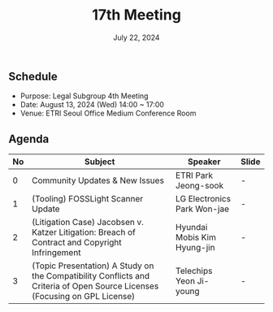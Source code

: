 ﻿---
title: "17th Meeting"
linkTitle: "17th Meeting"
weight: 1
date: July 22, 2024
type: docs
description: Tooling & Legal Subgroup 17th Meeting
---

## Schedule

* Purpose: Legal Subgroup 4th Meeting
* Date: August 13, 2024 (Wed) 14:00 ~ 17:00
* Venue: ETRI Seoul Office Medium Conference Room

## Agenda
| No | Subject | Speaker | Slide |
|----|-----------------|------|------|
| 0 | Community Updates & New Issues | ETRI Park Jeong-sook | - |
| 1 | (Tooling) FOSSLight Scanner Update | LG Electronics Park Won-jae | - |
| 2 | (Litigation Case) Jacobsen v. Katzer Litigation: Breach of Contract and Copyright Infringement | Hyundai Mobis Kim Hyung-jin | - |
| 3 | (Topic Presentation) A Study on the Compatibility Conflicts and Criteria of Open Source Licenses (Focusing on GPL License) | Telechips Yeon Ji-young | - |

<!--

## Attendees

## Meeting Minutes

## Photo Gallery

<div ><span class="image fit">
</span></div> -->